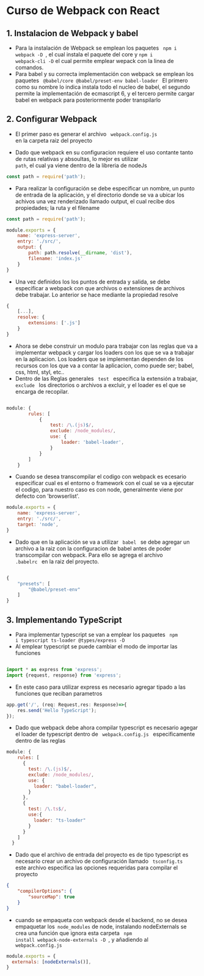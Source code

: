 <h1> Curso de Webpack con React </h1>

<h2> 1.  Instalacion de Webpack y babel </h2>

* Para la instalación de Webpack se emplean los paquetes <code> npm i webpack -D </code>, el cual instala el paquete del core y <code>npm i  webpack-cli -D</code> el cual permite emplear wepack con la linea de comandos. 
* Para babel y su correcta implementación con webpack se emplean los paquetes <code> @babel/core @babel/preset-env babel-loader </code> El primero como su nombre lo indica instala todo el nucleo de babel, el segundo permite la implementación de ecmascript 6, y el tercero permite cargar babel en webpack para posteriormente poder transpilarlo

<h2>2. Configurar Webpack</h2>

* El primer paso es generar el archivo <code> webpack.config.js </code> en la carpeta raiz del proyecto 

* Dado que webpack en su configuracion requiere el uso contante tanto de rutas relativas y absoultas, lo mejor es utilizar <code> path</code>, el cual ya viene dentro de la libreria de nodeJs

````javascript
const path = require('path');

````
* Para realizar la configuración se debe especificar un nombre, un punto de entrada de la aplicación, y el directorio donde se va a ubicar los achivos una vez renderizado llamado output, el cual recibe dos propiedades; la ruta y el filename
````javascript
const path = require('path');

module.exports = {
    name: 'express-server',
    entry: './src/',
    output: {
        path: path.resolve(__dirname, 'dist'),
        filename: 'index.js'
    }
}
````
* Una vez definidos los los puntos de entrada y salida, se debe especificar a webpack con que archivos o extensiones de archivos debe trabajar. Lo anterior se hace mediante la propiedad resolve 

````javascript
{
    [...],
    resolve: {
        extensions: ['.js']
    }
}

````

* Ahora se debe construir un modulo para trabajar con las reglas que va a implementar webpack y cargar los loaders con los que se va a trabajar en la aplicacion. Los loaders que se implementan dependen de los recursos con los que va a contar la aplicacion, como puede ser; babel, css, html, styl, etc..
* Dentro de las Reglas generales <code> test </code> especifica la extensión a trabajar, <code> exclude </code> los directorios o archivos a excluir, y el loader es el que se encarga de recopilar.
````javascript

module: {
        rules: [
            {
                test: /\.(js)$/,
                exclude: /node_modules/,
                use: {
                    loader: 'babel-loader',
                }
            }
        ]
    }
````

* Cuando se desea transcompilar el codigo con webpack es ecesario especificar cual es el entorno o framework con el cual se va a ejecutar el codigo, para nuestro caso es con node, generalmente viene por defecto con 'browserlist'.

````javascript
module.exports = {
    name: 'express-server',
    entry: './src/',
    target: 'node',
}
````

* Dado que en la aplicación se va a utilizar <code> babel </code> se debe agregar un archivo a la raiz con la configuracion de babel antes de poder transcompilar con webpack. Para ello se agrega el archivo <code> .babelrc </code> en la raiz del proyecto.

````javascript 

{
    "presets": [
        "@babel/preset-env"
    ]
}

````

<h2>3. Implementando TypeScript </h2>

* Para implementar typescript se van a emplear los paquetes <code> npm i typescript ts-loader @types/express -D</code>
* Al emplear typescript se puede cambiar el modo de importar las funciones 

````typescript

import * as express from 'express';
import {request, response} from 'express';

````

* En este caso para utilizar express es necesario agregar tipado a las funciones que reciban parametros 

````javascript
app.get('/', (req: Request,res: Response)=>{
    res.send('Hello TypeScript');
});
````
* Dado que webpack debe ahora compilar typescript es necesario agegar el loader de typescript dentro de <code> webpack.config.js </code> especificamente dentro de las reglas

`````javascript 
module: {
    rules: [
      {
        test: /\.(js)$/,
        exclude: /node_modules/,
        use: {
          loader: "babel-loader",
        }
      },
      {
        test: /\.ts$/,
        use:{
          loader: "ts-loader"
        }
      }
    ]
  }

`````

* Dado que el archivo de entrada del proyecto es de tipo typescript es necesario crear un archivo de configuración llamado <code> tsconfig.ts </code> este archivo especifica las opciones requeridas para compilar el proyecto

````json
{
    "compilerOptions": {
        "sourceMap": true
    }
}

````

* cuando se empaqueta con webpack desde el backend, no se desea empaquetar los<code> node_modules</code> de node, instalando nodeExternals se crea una función que ignora esta carpeta <code> npm install webpack-node-externals -D </code>, y añadiendo al <code> webpack.config.js </code>

````javascript
module.exports = {
  externals: [nodeExternals()],
}

````
